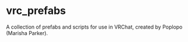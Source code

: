 # vrc_prefabs
A collection of prefabs and scripts for use in VRChat, created by Poplopo (Marisha Parker).
